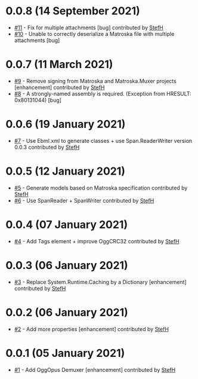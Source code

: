 # 0.0.8 (14 September 2021)
- [#11](https://github.com/StefH/Matroska/pull/11) - Fix for multiple attachments [bug] contributed by [StefH](https://github.com/StefH)
- [#10](https://github.com/StefH/Matroska/issues/10) - Unable to correctly deserialize a Matroska file with multiple attachments [bug]

# 0.0.7 (11 March 2021)
- [#9](https://github.com/StefH/Matroska/pull/9) - Remove signing from Matroska and Matroska.Muxer projects [enhancement] contributed by [StefH](https://github.com/StefH)
- [#8](https://github.com/StefH/Matroska/issues/8) - A strongly-named assembly is required. (Exception from HRESULT: 0x80131044) [bug]

# 0.0.6 (19 January 2021)
- [#7](https://github.com/StefH/Matroska/pull/7) - Use Ebml.xml to generate classes + use Span.ReaderWriter version 0.0.3 contributed by [StefH](https://github.com/StefH)

# 0.0.5 (12 January 2021)
- [#5](https://github.com/StefH/Matroska/pull/5) - Generate models based on Matroska specification contributed by [StefH](https://github.com/StefH)
- [#6](https://github.com/StefH/Matroska/pull/6) - Use SpanReader + SpanWriter contributed by [StefH](https://github.com/StefH)

# 0.0.4 (07 January 2021)
- [#4](https://github.com/StefH/Matroska/pull/4) - Add Tags element + improve OggCRC32 contributed by [StefH](https://github.com/StefH)

# 0.0.3 (06 January 2021)
- [#3](https://github.com/StefH/Matroska/pull/3) - Replace System.Runtime.Caching by a Dictionary [enhancement] contributed by [StefH](https://github.com/StefH)

# 0.0.2 (06 January 2021)
- [#2](https://github.com/StefH/Matroska/pull/2) - Add more properties [enhancement] contributed by [StefH](https://github.com/StefH)

# 0.0.1 (05 January 2021)
- [#1](https://github.com/StefH/Matroska/pull/1) - Add OggOpus Demuxer [enhancement] contributed by [StefH](https://github.com/StefH)


